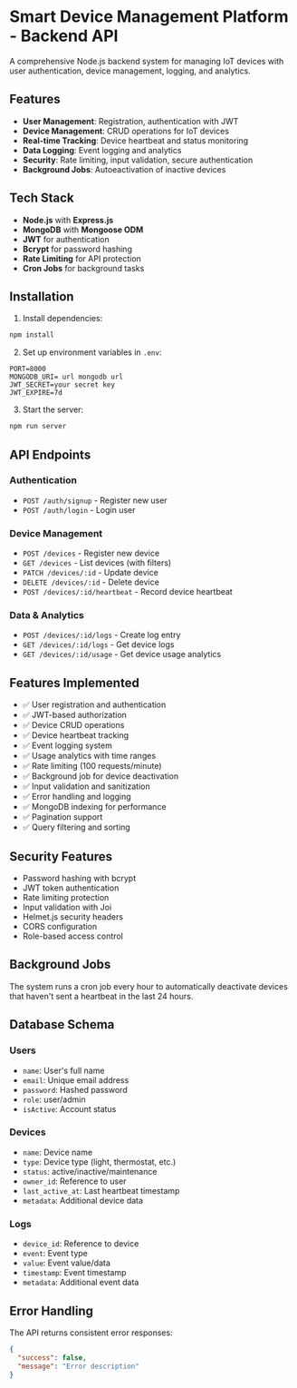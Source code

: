 # Smart Device Management Platform - Backend API

A comprehensive Node.js backend system for managing IoT devices with user authentication, device management, logging, and analytics.

## Features

- **User Management**: Registration, authentication with JWT
- **Device Management**: CRUD operations for IoT devices
- **Real-time Tracking**: Device heartbeat and status monitoring
- **Data Logging**: Event logging and analytics
- **Security**: Rate limiting, input validation, secure authentication
- **Background Jobs**: Autoeactivation of inactive devices

## Tech Stack

- **Node.js** with **Express.js**
- **MongoDB** with **Mongoose ODM**
- **JWT** for authentication
- **Bcrypt** for password hashing
- **Rate Limiting** for API protection
- **Cron Jobs** for background tasks

## Installation

1. Install dependencies:
```bash
npm install
```

2. Set up environment variables in `.env`:
```
PORT=8000
MONGODB_URI= url mongodb url
JWT_SECRET=your secret key
JWT_EXPIRE=7d
```

3. Start the server:
```bash
npm run server
```

## API Endpoints

### Authentication
- `POST /auth/signup` - Register new user
- `POST /auth/login` - Login user

### Device Management
- `POST /devices` - Register new device
- `GET /devices` - List devices (with filters)
- `PATCH /devices/:id` - Update device
- `DELETE /devices/:id` - Delete device
- `POST /devices/:id/heartbeat` - Record device heartbeat

### Data & Analytics
- `POST /devices/:id/logs` - Create log entry
- `GET /devices/:id/logs` - Get device logs
- `GET /devices/:id/usage` - Get device usage analytics



## Features Implemented

- ✅ User registration and authentication
- ✅ JWT-based authorization
- ✅ Device CRUD operations
- ✅ Device heartbeat tracking
- ✅ Event logging system
- ✅ Usage analytics with time ranges
- ✅ Rate limiting (100 requests/minute)
- ✅ Background job for device deactivation
- ✅ Input validation and sanitization
- ✅ Error handling and logging
- ✅ MongoDB indexing for performance
- ✅ Pagination support
- ✅ Query filtering and sorting

## Security Features

- Password hashing with bcrypt
- JWT token authentication
- Rate limiting protection
- Input validation with Joi
- Helmet.js security headers
- CORS configuration
- Role-based access control

## Background Jobs

The system runs a cron job every hour to automatically deactivate devices that haven't sent a heartbeat in the last 24 hours.

## Database Schema

### Users
- `name`: User's full name
- `email`: Unique email address
- `password`: Hashed password
- `role`: user/admin
- `isActive`: Account status

### Devices
- `name`: Device name
- `type`: Device type (light, thermostat, etc.)
- `status`: active/inactive/maintenance
- `owner_id`: Reference to user
- `last_active_at`: Last heartbeat timestamp
- `metadata`: Additional device data

### Logs
- `device_id`: Reference to device
- `event`: Event type
- `value`: Event value/data
- `timestamp`: Event timestamp
- `metadata`: Additional event data

## Error Handling

The API returns consistent error responses:
```json
{
  "success": false,
  "message": "Error description"
}
```

